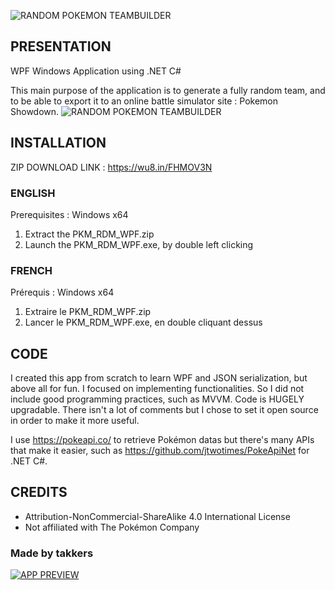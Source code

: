 ![RANDOM POKEMON TEAMBUILDER](https://i.imgur.com/kXYa2SO.png)

## PRESENTATION
WPF Windows Application using .NET C#

This main purpose of the application is to generate a fully random team, and to be able to export it to an online battle simulator site : Pokemon Showdown.
![RANDOM POKEMON TEAMBUILDER](https://i.imgur.com/9rmehOQ.png)

## INSTALLATION

ZIP DOWNLOAD LINK : https://wu8.in/FHMOV3N

### ENGLISH
Prerequisites : Windows x64

1. Extract the PKM_RDM_WPF.zip
2. Launch the PKM_RDM_WPF.exe, by double left clicking

### FRENCH
Prérequis : Windows x64

1. Extraire le PKM_RDM_WPF.zip
2. Lancer le PKM_RDM_WPF.exe, en double cliquant dessus

## CODE

I created this app from scratch to learn WPF and JSON serialization, but above all for fun. I focused on implementing functionalities.
So I did not include good programming practices, such as MVVM. Code is HUGELY upgradable.
There isn't a lot of comments but I chose to set it open source in order to make it more useful.

I use https://pokeapi.co/ to retrieve Pokémon datas but there's many APIs that make it easier, such as https://github.com/jtwotimes/PokeApiNet for .NET C#.

## CREDITS

- Attribution-NonCommercial-ShareAlike 4.0 International License
- Not affiliated with The Pokémon Company

### Made by takkers

[![APP PREVIEW](https://img.youtube.com/vi/mFRCXq8hb6I/0.jpg)](https://youtu.be/mFRCXq8hb6I?si=JWoRq8OCvAzw1anA&t=472)
